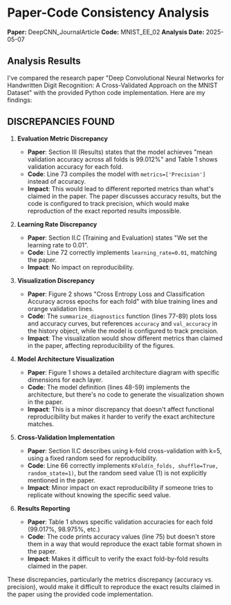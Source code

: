 # Paper-Code Consistency Analysis

**Paper:** DeepCNN_JournalArticle
**Code:** MNIST_EE_02
**Analysis Date:** 2025-05-07

## Analysis Results

I've compared the research paper "Deep Convolutional Neural Networks for Handwritten Digit Recognition: A Cross-Validated Approach on the MNIST Dataset" with the provided Python code implementation. Here are my findings:

## DISCREPANCIES FOUND

1. **Evaluation Metric Discrepancy**
   - **Paper**: Section III (Results) states that the model achieves "mean validation accuracy across all folds is 99.012%" and Table 1 shows validation accuracy for each fold.
   - **Code**: Line 73 compiles the model with `metrics=['Precision']` instead of accuracy.
   - **Impact**: This would lead to different reported metrics than what's claimed in the paper. The paper discusses accuracy results, but the code is configured to track precision, which would make reproduction of the exact reported results impossible.

2. **Learning Rate Discrepancy**
   - **Paper**: Section II.C (Training and Evaluation) states "We set the learning rate to 0.01".
   - **Code**: Line 72 correctly implements `learning_rate=0.01`, matching the paper.
   - **Impact**: No impact on reproducibility.

3. **Visualization Discrepancy**
   - **Paper**: Figure 2 shows "Cross Entropy Loss and Classification Accuracy across epochs for each fold" with blue training lines and orange validation lines.
   - **Code**: The `summarize_diagnostics` function (lines 77-89) plots loss and accuracy curves, but references `accuracy` and `val_accuracy` in the history object, while the model is configured to track precision.
   - **Impact**: The visualization would show different metrics than claimed in the paper, affecting reproducibility of the figures.

4. **Model Architecture Visualization**
   - **Paper**: Figure 1 shows a detailed architecture diagram with specific dimensions for each layer.
   - **Code**: The model definition (lines 48-59) implements the architecture, but there's no code to generate the visualization shown in the paper.
   - **Impact**: This is a minor discrepancy that doesn't affect functional reproducibility but makes it harder to verify the exact architecture matches.

5. **Cross-Validation Implementation**
   - **Paper**: Section II.C describes using k-fold cross-validation with k=5, using a fixed random seed for reproducibility.
   - **Code**: Line 66 correctly implements `KFold(n_folds, shuffle=True, random_state=1)`, but the random seed value (1) is not explicitly mentioned in the paper.
   - **Impact**: Minor impact on exact reproducibility if someone tries to replicate without knowing the specific seed value.

6. **Results Reporting**
   - **Paper**: Table 1 shows specific validation accuracies for each fold (99.017%, 98.975%, etc.)
   - **Code**: The code prints accuracy values (line 75) but doesn't store them in a way that would reproduce the exact table format shown in the paper.
   - **Impact**: Makes it difficult to verify the exact fold-by-fold results claimed in the paper.

These discrepancies, particularly the metrics discrepancy (accuracy vs. precision), would make it difficult to reproduce the exact results claimed in the paper using the provided code implementation.